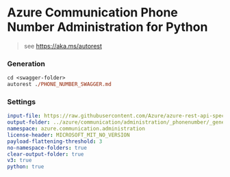 # Azure Communication Phone Number Administration for Python

> see https://aka.ms/autorest

### Generation
```ps
cd <swagger-folder>
autorest ./PHONE_NUMBER_SWAGGER.md
```

### Settings
``` yaml
input-file: https://raw.githubusercontent.com/Azure/azure-rest-api-specs/ca264fa5c7c47c556f5e1ea75df04fd2c2e9b89d/specification/communication/data-plane/Microsoft.CommunicationServicesAdministration/preview/2020-11-01-preview3/phonenumbers.json
output-folder: ../azure/communication/administration/_phonenumber/_generated
namespace: azure.communication.administration
license-header: MICROSOFT_MIT_NO_VERSION
payload-flattening-threshold: 3
no-namespace-folders: true
clear-output-folder: true
v3: true
python: true
```